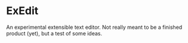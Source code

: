 # ExEdit
An experimental extensible text editor. Not really meant to be a finished product (yet), but a test of some ideas.
